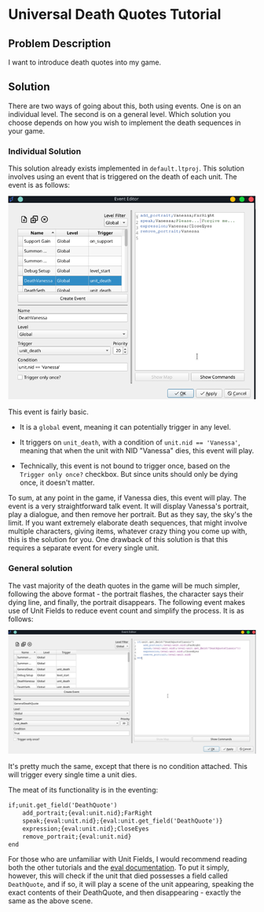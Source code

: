 # Universal Death Quotes Tutorial

## Problem Description

I want to introduce death quotes into my game.

## Solution

There are two ways of going about this, both using events. One is on an individual level. The second is on a general level. Which solution you choose depends on how you wish to implement the death sequences in your game.

### Individual Solution

This solution already exists implemented in `default.ltproj`. This solution involves using an event that is triggered on the death of each unit. The event is as follows:

![Screenshot_20210916_194901](../../uploads/20ce17b266241b8887154e62f66d79d0/Screenshot_20210916_194901.png)

This event is fairly basic.

* It is a `global` event, meaning it can potentially trigger in any level.

* It triggers on `unit_death`, with a condition of `unit.nid == 'Vanessa'`, meaning that when the unit with NID "Vanessa" dies, this event will play.

* Technically, this event is not bound to trigger once, based on the `Trigger only once?` checkbox. But since units should only be dying once, it doesn't matter.

To sum, at any point in the game, if Vanessa dies, this event will play. The event is a very straightforward talk event. It will display Vanessa's portrait, play a dialogue, and then remove her portrait. But as they say, the sky's the limit. If you want extremely elaborate death sequences, that might involve multiple characters, giving items, whatever crazy thing you come up with, this is the solution for you. One drawback of this solution is that this requires a separate event for every single unit.

### General solution

The vast majority of the death quotes in the game will be much simpler, following the above format - the portrait flashes, the character says their dying line, and finally, the portrait disappears. The following event makes use of Unit Fields to reduce event count and simplify the process. It is as follows:

![Screenshot_20210916_195754](../../uploads/edd66041f61a09a1f30a8dab50711ee3/Screenshot_20210916_195754.png)

It's pretty much the same, except that there is no condition attached. This will trigger every single time a unit dies.

The meat of its functionality is in the eventing:

```
if;unit.get_field('DeathQuote')
    add_portrait;{eval:unit.nid};FarRight
    speak;{eval:unit.nid};{eval:unit.get_field('DeathQuote')}
    expression;{eval:unit.nid};CloseEyes
    remove_portrait;{eval:unit.nid}
end
```

For those who are unfamiliar with Unit Fields, I would recommend reading both the other tutorials and the [eval documentation](../../events/Conditionals). To put it simply, however, this will check if the unit that died possesses a field called `DeathQuote`, and if so, it will play a scene of the unit appearing, speaking the exact contents of their DeathQuote, and then disappearing - exactly the same as the above scene.

